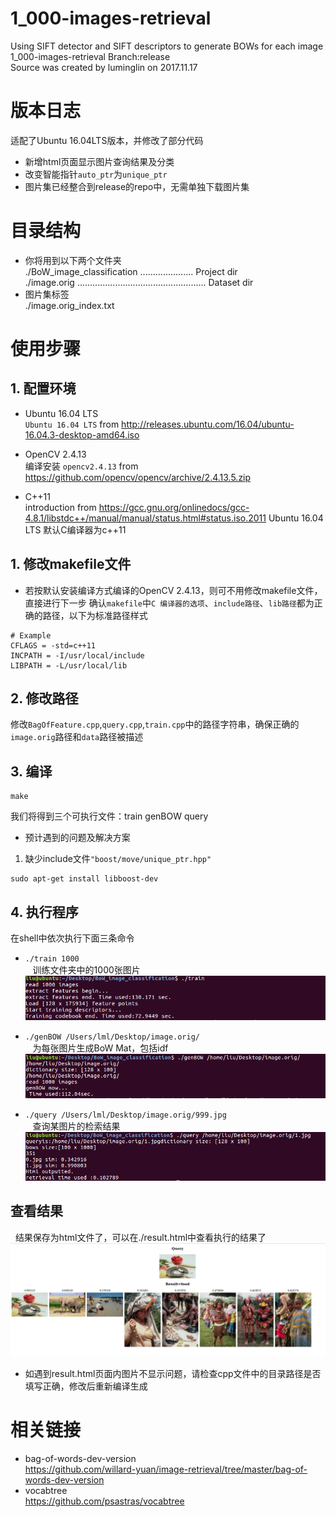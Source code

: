 # 1_000-images-retrieval
Using SIFT detector and SIFT descriptors to generate BOWs for each image <br>
1_000-images-retrieval Branch:release<br>
Source was created by luminglin on 2017.11.17<br>

# 版本日志
适配了Ubuntu 16.04LTS版本，并修改了部分代码
* 新增html页面显示图片查询结果及分类
* 改变智能指针`auto_ptr`为`unique_ptr`
* 图片集已经整合到release的repo中，无需单独下载图片集

# 目录结构
* 你将用到以下两个文件夹<br>
./BoW_image_classification ..................... Project dir<br>
./image.orig ................................................... Dataset dir<br>
* 图片集标签<br>
./image.orig_index.txt<br>

# 使用步骤

## 1. 配置环境
* Ubuntu 16.04 LTS<br>
`Ubuntu 16.04 LTS` from http://releases.ubuntu.com/16.04/ubuntu-16.04.3-desktop-amd64.iso <br>

* OpenCV 2.4.13<br>
编译安装 `opencv2.4.13` from https://github.com/opencv/opencv/archive/2.4.13.5.zip <br>

* C++11<br>
introduction from https://gcc.gnu.org/onlinedocs/gcc-4.8.1/libstdc++/manual/manual/status.html#status.iso.2011
Ubuntu 16.04 LTS 默认C编译器为c++11

## 1. 修改makefile文件
* 若按默认安装编译方式编译的OpenCV 2.4.13，则可不用修改makefile文件，直接进行下一步
确认`makefile`中`C 编译器的选项`、`include路径`、`lib路径`都为正确的路径，以下为标准路径样式<br>
```
# Example
CFLAGS = -std=c++11
INCPATH = -I/usr/local/include
LIBPATH = -L/usr/local/lib
```

## 2. 修改路径
修改`BagOfFeature.cpp`,`query.cpp`,`train.cpp`中的路径字符串，确保正确的`image.orig`路径和`data`路径被描述

## 3. 编译
```
make
```
我们将得到三个可执行文件：train genBOW query<br>
* 预计遇到的问题及解决方案<br>
 1.  缺少include文件`"boost/move/unique_ptr.hpp"`<br>
```
sudo apt-get install libboost-dev
```

## 4. 执行程序
在shell中依次执行下面三条命令

* `./train 1000`<br>
    训练文件夹中的1000张图片<br>
![train](https://github.com/Tsingtong/1_000-images-classification/raw/release/Screenshots/train.png)

* `./genBOW /Users/lml/Desktop/image.orig/`<br>
    为每张图片生成BoW Mat，包括idf<br>
![genBOW](https://github.com/Tsingtong/1_000-images-classification/raw/release/Screenshots/genBOW.png)

* `./query /Users/lml/Desktop/image.orig/999.jpg`<br>
    查询某图片的检索结果<br>
![query](https://github.com/Tsingtong/1_000-images-classification/raw/release/Screenshots/query.png)

## 查看结果
   结果保存为html文件了，可以在./result.html中查看执行的结果了
![result](https://github.com/Tsingtong/1_000-images-classification/raw/release/Screenshots/result.png)
* 如遇到result.html页面内图片不显示问题，请检查cpp文件中的目录路径是否填写正确，修改后重新编译生成

# 相关链接
* bag-of-words-dev-version<br>
https://github.com/willard-yuan/image-retrieval/tree/master/bag-of-words-dev-version
* vocabtree<br>
https://github.com/psastras/vocabtree
